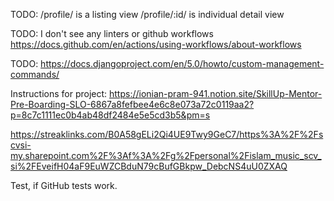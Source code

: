 TODO:
/profile/ is a listing view
/profile/:id/ is individual detail view

TODO:
I don't see any linters or github workflows
https://docs.github.com/en/actions/using-workflows/about-workflows

TODO:
https://docs.djangoproject.com/en/5.0/howto/custom-management-commands/

Instructions for project:
https://ionian-pram-941.notion.site/SkillUp-Mentor-Pre-Boarding-SLO-6867a8fefbee4e6c8e073a72c0119aa2?p=8c7c1111ec0b4ab48df2484e5e5cd3b5&pm=s

https://streaklinks.com/B0A58gELi2Qi4UE9Twy9GeC7/https%3A%2F%2Fscvsi-my.sharepoint.com%2F%3Af%3A%2Fg%2Fpersonal%2Fislam_music_scv_si%2FEveifH04aF9EuWZCBduN79cBufGBkpw_DebcNS4uU0ZXAQ

Test, if GitHub tests work.
